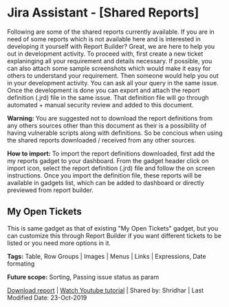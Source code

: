 # Jira Assistant - [Shared Reports]

Following are some of the shared reports currently available. If you are in need of some reports which is not available here and is interested in developing it yourself with Report Builder? Great, we are here to help you out in development activity. To proceed with, first create a new ticket explaninging all your requirement and details necessary. If possible, you can also attach some sample screenshots which would make it easy for others to understand your requirement. Then someone would help you out in your development activity. You can ask all your query in the same issue. Once the development is done you can export and attach the report definition (.jrd) file in the same issue. That definition file will go through automated + manual security review and added to this document.

**Warning:** You are suggested not to download the report definitions from any others sources other than this document as their is a possibility of having vulnerable scripts along with definitions. So be concious when using the shared reports downloaded / received from any other sources.

**How to import:** To import the report definitions downloaded, first add the my reports gadget to your dashboard. From the gadget header click on import icon, select the report definition (.jrd) file and follow the on screen instructions. Once you import the definition file, these reports will be available in gadgets list, which can be added to dashboard or directly previewed from report builder.

## My Open Tickets
This is same gadget as that of existing "My Open Tickets" gadget, but you can customize this through Report Builder if you want different tickets to be listed or you need more options in it.

**Tags:** Table, Row Groups | Images | Menus | Links | Expressions, Date formating

**Future scope:** Sorting, Passing issue status as param

[Download report](../shared_reports/MyOpenTickets_20191023.jrd) | [Watch Youtube tutorial](https://www.youtube.com/watch?list=PLxDBQLgpBhsB_4Q2CGsViLCvfulmVuLAL&v=HMyBkaZ09Xw) | Shared by: Shridhar | Last Modified Date: 23-Oct-2019
